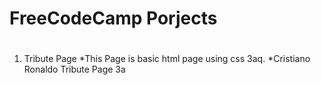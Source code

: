 # FreeCodeCamp Porjects
#
1. Tribute Page
   *This Page is basic html page using css  3aq.
   *Cristiano Ronaldo Tribute Page 3a
